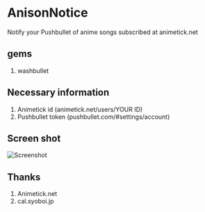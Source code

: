 # AnisonNotice
Notify your Pushbullet of anime songs subscribed at animetick.net

## gems
1. washbullet

## Necessary information
1. Animetick id (animetick.net/users/YOUR ID)
1. Pushbullet token (pushbullet.com/#settings/account)

## Screen shot
![Screenshot](https://raw.github.com/Coro365/Anime-notice/screenshot-1.png)

## Thanks
1. Animetick.net
1. cal.syoboi.jp